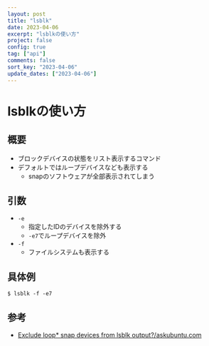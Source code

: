 ```yaml
---
layout: post
title: "lsblk"
date: 2023-04-06
excerpt: "lsblkの使い方"
project: false
config: true
tag: ["api"]
comments: false
sort_key: "2023-04-06"
update_dates: ["2023-04-06"]
---
```


# lsblkの使い方

## 概要
 - ブロックデバイスの状態をリスト表示するコマンド
 - デフォルトではループデバイスなども表示する
   - snapのソフトウェアが全部表示されてしまう

## 引数
 - `-e`
   - 指定したIDのデバイスを除外する
   - `-e7`でループデバイスを除外
 - `-f`
   - ファイルシステムも表示する

## 具体例

```console
$ lsblk -f -e7
```

## 参考
 - [Exclude loop* snap devices from lsblk output?/askubuntu.com](https://askubuntu.com/questions/1142400/exclude-loop-snap-devices-from-lsblk-output)
